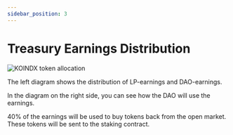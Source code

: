 ```yaml
---
sidebar_position: 3
---
```


# Treasury Earnings Distribution

![KOINDX token allocation](/img/doc_img/tokenomics/treasury_distribution.png)

The left diagram shows the distribution of LP-earnings and DAO-earnings.

In the diagram on the right side, you can see how the DAO will use the earnings.

40% of the earnings will be used to buy tokens back from the open market. These tokens will be sent to the staking contract.